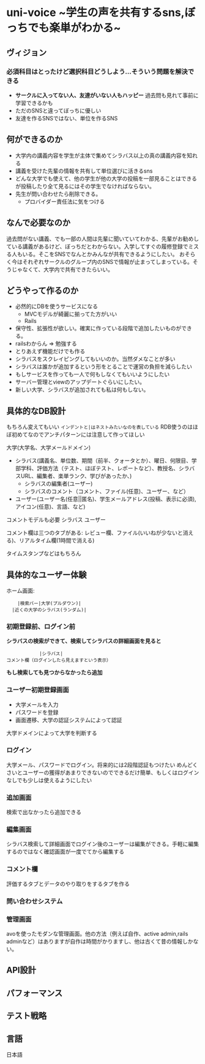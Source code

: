 # uni-voice ~学生の声を共有するsns,ぼっちでも楽単がわかる~

## ヴィジョン

### 必須科目はとったけど選択科目どうしよう...そういう問題を解決できる

- **サークルに入ってない人、友達がいない人もハッピー** 過去問も見れて事前に学習できるかも
- ただのSNSと違ってぼっちに優しい
- 友達を作るSNSではない、単位を作るSNS


## 何ができるのか

- 大学内の講義内容を学生が主体で集めてシラバス以上の真の講義内容を知れる
- 講義を受けた先輩の情報を共有して単位選びに活きるsns
- どんな大学でも使えて、他の学生が他の大学の投稿を一部見ることはできるが投稿したり全て見るにはその学生でなければならない。
- 先生が問い合わせたら削除できる。
  - プロバイダー責任法に気をつける

## なんで必要なのか

過去問がない講義、でも一部の人間は先輩に聞いていてわかる、先輩がお勧めしている講義があるけど、ぼっちだとわからない。入学してすぐの履修登録でミスる人もいる。そこをSNSでなんとかみんなが共有できるようにしたい。
おそらく今はそれぞれサークルのグループ内のSNSで情報が止まってしまっている。そうじゃなくて、大学内で共有できたらいい。

## どうやって作るのか

- 必然的にDBを使うサービスになる
  - MVCモデルが綺麗に揃ってた方がいい
  - Rails
- 保守性、拡張性が欲しい。確実に作っている段階で追加したいものができる。
- railsわからん => 勉強する
- とりあえず機能だけでも作る
- シラバスをスクレイピングしてもいいのか。当然ダメなことが多い
- シラバスは誰かが追加するという形をとることで運営の負担を減らしたい
- もしサービスを作っても一人で何もしなくてもいいようにしたい
- サーバー管理とviewのアップデートぐらいにしたい。
- 新しい大学、シラバスが追加されても私は何もしない。

## 具体的なDB設計

もちろん変えてもいい
`インデントと|はネストみたいなのを表している`
RDB使うのはほぼ初めてなのでアンチパターンには注意して作ってほしい

大学(大学名、大学メールドメイン)

- シラバス(講義名、単位数、期間（前半、クォータとか）、曜日、何限目、学部学科、評価方法（テスト、ほぼテスト、レポートなど）、教授名、シラバスURL、編集者、楽単ランク、学びがあったか、)  
  - シラバスの編集者(ユーザー)  
  - シラバスのコメント（コメント、ファイル(任意)、ユーザー、など）  
- ユーザー(ユーザー名(任意||匿名)、学生メールアドレス(投稿、表示に必須), アイコン(任意)、言語、など)  

コメントモデルも必要
シラバス
ユーザー

コメント欄は三つのタブがある:
レビュー欄、ファイル(いいねが少ないと消える)、リアルタイム欄(1時間で消える)

タイムスタンプなどはもちろん

## 具体的なユーザー体験

ホーム画面:

```
    |検索バー|大学(プルダウン)|   
  |近くの大学のシラバス(ランダム)|  

```

### 初期登録前、ログイン前

**シラバスの検索ができて、検索してシラバスの詳細画面を見ると**
```
			|シラバス|
コメント欄（ログインしたら見えますという表示）
```

**もし検索しても見つからなかったら追加**

### ユーザー初期登録画面

- 大学メールを入力
- パスワードを登録
- 画面遷移、大学の認証システムによって認証

大学ドメインによって大学を判断する

### ログイン

大学メール、パスワードでログイン。将来的には2段階認証もつけたい
めんどくさいとユーザーの獲得があまりできないのでできるだけ簡単、もしくはログインなしでも少しは使えるようにしたい

### 追加画面

検索で出なかったら追加できる

### 編集画面

シラバス検索して詳細画面でログイン後のユーザーは編集ができる。手軽に編集するのではなく確認画面が一度でてから編集する

### コメント欄

評価するタブとデータのやり取りをするタブを作る

### 問い合わせシステム

### 管理画面

avoを使ったモダンな管理画面。他の方法（例えば自作、active admin,rails adminなど）はありますが自作は時間がかりますし、他は古くて昔の情報しかない。

## API設計

## パフォーマンス

## テスト戦略

## 言語

日本語